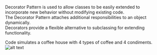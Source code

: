 Decorator Pattern is used to allow classes to be easily extended to incorporate new behavior without modifying existing code. 	
The Decorator Pattern attaches additional responsibilities to an object dynamically. 	
Decorators provide a flexible alternative to subclassing for extending functionality.

Code simulates a coffee house with 4 types of coffee and 4 condiments. 
![alt text](https://github.com/varchasvshri/Design-Patterns/blob/master/decorator_project/decorator_pattern/Untitled%20Document.jpg)

